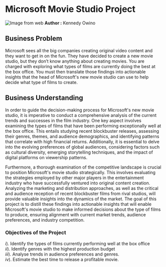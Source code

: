# Microsoft Movie Studio Project
![Image from web](https://tibs.ac.ke/uploads/course_cover_images/FILM_PRODUCTION_1.jpg)
**Author :** Kennedy Owino

## Business Problem


Microsoft sees all the big companies creating original video content and they want to get in on the fun. They have decided to create a new movie studio, but they don’t know anything about creating movies. You are charged with exploring what types of films are currently doing the best at the box office. You must then translate those findings into actionable insights that the head of Microsoft's new movie studio can use to help decide what type of films to create.

## Business Understanding

In order to guide the decision-making process for Microsoft's new movie studio, it is imperative to conduct a comprehensive analysis of the current trends and successes in the film industry. One key aspect involves examining the types of films that have been performing exceptionally well at the box office. This entails studying recent blockbuster releases, assessing their genres, themes, and audience demographics, and identifying patterns that correlate with high financial returns. Additionally, it is essential to delve into the evolving preferences of global audiences, considering factors such as cultural diversity, emerging storytelling techniques, and the impact of digital platforms on viewership patterns.

Furthermore, a thorough examination of the competitive landscape is crucial to position Microsoft's movie studio strategically. This involves evaluating the strategies employed by other major players in the entertainment industry who have successfully ventured into original content creation. Analyzing the marketing and distribution approaches, as well as the critical and audience reception of recent blockbuster films from rival studios, will provide valuable insights into the dynamics of the market. The goal of this project is to distill these findings into actionable insights that will enable Microsoft's movie studio to make informed decisions about the type of films to produce, ensuring alignment with current market trends, audience preferences, and industry competition.


### Objectives of the Project


$i).$ Identify the types of films currently performing well at the box office
<br>
$ii).$ Identify genres with the highest production budget
<br>
$iii).$ Analyse trends in audience preferences and genres.
<br>
$iv).$ Estimate the best time to release a profitable movie.
